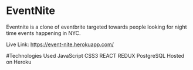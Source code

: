 # EventNite


Eventnite is a clone of eventbrite targeted towards people looking for night time events happening in NYC. 

Live Link: https://event-nite.herokuapp.com/

#Technologies Used
JavaScript
CSS3
REACT
REDUX
PostgreSQL
Hosted on Heroku
